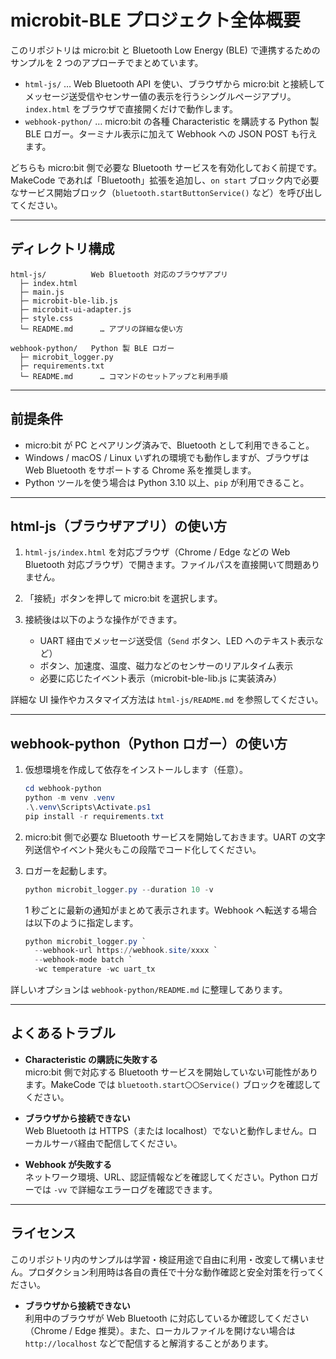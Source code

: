 # microbit-BLE プロジェクト全体概要

このリポジトリは micro:bit と Bluetooth Low Energy (BLE) で連携するためのサンプルを 2 つのアプローチでまとめています。

- `html-js/` … Web Bluetooth API を使い、ブラウザから micro:bit と接続してメッセージ送受信やセンサー値の表示を行うシングルページアプリ。`index.html` をブラウザで直接開くだけで動作します。
- `webhook-python/` … micro:bit の各種 Characteristic を購読する Python 製 BLE ロガー。ターミナル表示に加えて Webhook への JSON POST も行えます。

どちらも micro:bit 側で必要な Bluetooth サービスを有効化しておく前提です。MakeCode であれば「Bluetooth」拡張を追加し、`on start` ブロック内で必要なサービス開始ブロック（`bluetooth.startButtonService()` など）を呼び出してください。

---

## ディレクトリ構成

```
html-js/          Web Bluetooth 対応のブラウザアプリ
  ├─ index.html
  ├─ main.js
  ├─ microbit-ble-lib.js
  ├─ microbit-ui-adapter.js
  ├─ style.css
  └─ README.md      … アプリの詳細な使い方

webhook-python/   Python 製 BLE ロガー
  ├─ microbit_logger.py
  ├─ requirements.txt
  └─ README.md      … コマンドのセットアップと利用手順
```

---

## 前提条件

- micro:bit が PC とペアリング済みで、Bluetooth として利用できること。
- Windows / macOS / Linux いずれの環境でも動作しますが、ブラウザは Web Bluetooth をサポートする Chrome 系を推奨します。
- Python ツールを使う場合は Python 3.10 以上、`pip` が利用できること。

---

## html-js（ブラウザアプリ）の使い方

1. `html-js/index.html` を対応ブラウザ（Chrome / Edge などの Web Bluetooth 対応ブラウザ）で開きます。ファイルパスを直接開いて問題ありません。

2. 「接続」ボタンを押して micro:bit を選択します。

3. 接続後は以下のような操作ができます。
   - UART 経由でメッセージ送受信（`Send` ボタン、LED へのテキスト表示など）
   - ボタン、加速度、温度、磁力などのセンサーのリアルタイム表示
   - 必要に応じたイベント表示（microbit-ble-lib.js に実装済み）

詳細な UI 操作やカスタマイズ方法は `html-js/README.md` を参照してください。

---

## webhook-python（Python ロガー）の使い方

1. 仮想環境を作成して依存をインストールします（任意）。
   ```powershell
   cd webhook-python
   python -m venv .venv
   .\.venv\Scripts\Activate.ps1
   pip install -r requirements.txt
   ```

2. micro:bit 側で必要な Bluetooth サービスを開始しておきます。UART の文字列送信やイベント発火もこの段階でコード化してください。

3. ロガーを起動します。
   ```powershell
   python microbit_logger.py --duration 10 -v
   ```

   1 秒ごとに最新の通知がまとめて表示されます。Webhook へ転送する場合は以下のように指定します。
   ```powershell
   python microbit_logger.py `
     --webhook-url https://webhook.site/xxxx `
     --webhook-mode batch `
     -wc temperature -wc uart_tx
   ```

詳しいオプションは `webhook-python/README.md` に整理してあります。

---

## よくあるトラブル

- **Characteristic の購読に失敗する**  
  micro:bit 側で対応する Bluetooth サービスを開始していない可能性があります。MakeCode では `bluetooth.start〇〇Service()` ブロックを確認してください。

- **ブラウザから接続できない**  
  Web Bluetooth は HTTPS（または localhost）でないと動作しません。ローカルサーバ経由で配信してください。

- **Webhook が失敗する**  
  ネットワーク環境、URL、認証情報などを確認してください。Python ロガーでは `-vv` で詳細なエラーログを確認できます。

---

## ライセンス

このリポジトリ内のサンプルは学習・検証用途で自由に利用・改変して構いません。プロダクション利用時は各自の責任で十分な動作確認と安全対策を行ってください。
- **ブラウザから接続できない**  
  利用中のブラウザが Web Bluetooth に対応しているか確認してください（Chrome / Edge 推奨）。また、ローカルファイルを開けない場合は `http://localhost` などで配信すると解消することがあります。
